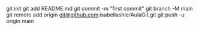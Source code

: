 git init
git add README.md
git commit -m "first commit"
git branch -M main
git remote add origin git@github.com:isabellashie/AulaGit.git
git push -u origin main
